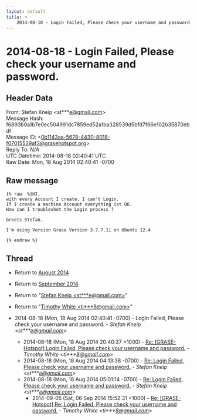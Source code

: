 ```yaml
---
layout: default
title: >
    2014-08-18 - Login Failed, Please check your username and password.
---
```


# 2014-08-18 - Login Failed, Please check your username and password.

## Header Data

From: Stefan Kneip \<st***e@gmail.com\><br>
Message Hash: f6893b0a1b7e0ec504991dc7859ed52a1ba328539d5bfd7f66e102b35870ebdf<br>
Message ID: \<0b1143aa-5678-4430-8018-f07015539af3@grasehotspot.org\><br>
Reply To: _N/A_<br>
UTC Datetime: 2014-08-18 02:40:41 UTC<br>
Raw Date: Mon, 18 Aug 2014 02:40:41 -0700<br>

## Raw message

```
{% raw  %}HI,
with every Account I create, I can't Login.
If I create a machine Account everything ist OK.
How can I troubleshot the Login process ?
 
Greets Stefan.
 
I'm using Version Grase Version 3.7.7.11 on Ubuntu 12.4 
 
{% endraw %}
```

## Thread

+ Return to [August 2014](/archive/2014/08)
+ Return to [September 2014](/archive/2014/09)

+ Return to "[Stefan Kneip <st***e<span>@</span>gmail.com>](/authors/st___e_at_gmail_com)"
+ Return to "[Timothy White <ti***8<span>@</span>gmail.com>](/authors/ti___8_at_gmail_com)"

+ 2014-08-18 (Mon, 18 Aug 2014 02:40:41 -0700) - Login Failed, Please check your username and password. - _Stefan Kneip \<st***e@gmail.com\>_
  + 2014-08-18 (Mon, 18 Aug 2014 20:40:37 +1000) - [Re: [GRASE-Hotspot] Login Failed, Please check your username and password.](/archive/2014/08/d3881c6b096f74024aaeab25d8c981feaf7e0948afed52ba927eb2d709c7c8cc) - _Timothy White \<ti***8@gmail.com\>_
  + 2014-08-18 (Mon, 18 Aug 2014 04:13:38 -0700) - [Re: Login Failed, Please check your username and password.](/archive/2014/08/ab6621cea6f1cebc3004a13dd0daa8e1069efbe668fb76a4ec3ce50d1f097db2) - _Stefan Kneip \<st***e@gmail.com\>_
  + 2014-08-18 (Mon, 18 Aug 2014 05:01:14 -0700) - [Re: Login Failed, Please check your username and password.](/archive/2014/08/f948c0ee380cde9bbe251441a7473a8acc4a0d0222b6211c54f7c73a66ffde47) - _Stefan Kneip \<st***e@gmail.com\>_
    + 2014-09-05 (Sat, 06 Sep 2014 15:52:31 +1000) - [Re: [GRASE-Hotspot] Re: Login Failed, Please check your username and password.](/archive/2014/09/9638234ff971d8670868d312e0cbc6007417bb260460d42f193422a18b14aeee) - _Timothy White \<ti***8@gmail.com\>_

